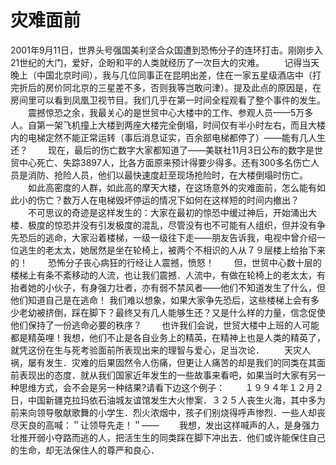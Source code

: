 # 灾难面前
2001年9月11日，世界头号强国美利坚合众国遭到恐怖分子的连环打击。刚刚步入21世纪的大门，爱好，企盼和平的人类就经历了一次巨大的灾难。 
　　记得当天晚上（中国北京时间），我与几位同事正在昆明出差，住在一家五星级酒店中（打完折后的房价同北京的三星差不多，否则我等岂敢问津）。提及此点的原因是，在房间里可以看到凤凰卫视节目。我们几乎在第一时间全程观看了整个事件的发生。 
　　震撼惊恐之余，我最关心的是世贸中心大楼中的工作、参观人员——5万多人。自第一架飞机撞上大楼到两座大楼完全倒塌，时间仅有半小时左右，而且大楼内的电梯定然不能正常运转（事后消息证实，百余部电梯都停了）——能有几人生还？ 
　　现在，最后的伤亡数字大家都知道了——美联社11月3日公布的数字是世贸中心死亡、失踪3897人，比各方面原来预计得要少得多。还有300多名伤亡人员是消防、抢险人员，他们以最快速度赶至现场抢险时，在大楼倒塌时伤亡。 
　　如此高密度的人群，如此高的摩天大楼，在这场意外的灾难面前，怎么能有如此小的伤亡？数万人在电梯毁坏停运的情况下如何在这样短的时间内撤出？ 
　　不可思议的奇迹是这样发生的：大家在最初的惊恐中缓过神后，开始涌出大楼．极度的惊恐并没有引发极度的混乱，尽管没有也不可能有人组织，但并没有争先恐后的逃命，大家沿着楼梯，一级一级往下走——朋友告诉我，电视中曾介绍一位逃生的老太太，她居然是坐在轮椅上，被两个不相识的人从７９层楼上给抬下来的！ 
　　恐怖分子丧心病狂的行经让人震撼，愤怒！ 
　　但，世贸中心数十层的楼梯上有条不紊移动的人流，也让我们震撼．人流中，有做在轮椅上的老太太，有抬者她的小伙子，有身强力壮者，亦有弱不禁风者——他们不知道发生了什么，但他们知道自己是在逃命！ 
我们难以想象，如果大家争先恐后，这些楼梯上会有多少老幼被挤倒，踩在脚下？最终又有几人能够生还？又是什么样的力量，信念促使他们保持了一份逃命必要的秩序？ 
　　也许我们会说，世贸大楼中上班的人可能都是精英哩！我想，他们不止是各自业务上的精英，在精神上也是人类的精英了，就凭这份在生与死考验面前所表现出来的理智与爱心，足当次论． 
　　天灾人祸，屡有发生．灾难的后果固然令人伤痛，但更让人痛苦的却是我们的同类在其面前表现出的态度．就从我们国家近年发生的一些故事来看吧，如果当时大家有另一种思维方式，会不会是另一种结果?请看下边这个例子： 
　　１９９４年１２月２日，中国新疆克拉玛依石油城友谊馆发生大火惨案．３２５人丧生火海，其中多为前来向领导敬献歌舞的小学生．烈火浓烟中，孩子们别烧得呼声惨烈．一些人却丧尽天良的高喊：＂让领导先走！＂—— 
　　我想，发出这样喊声的人，是身强力壮推开弱小夺路而逃的人，把活生生的同类踩在脚下冲出去．他们或许能保住自己的生命，却无法保住人的尊严和良心．
  